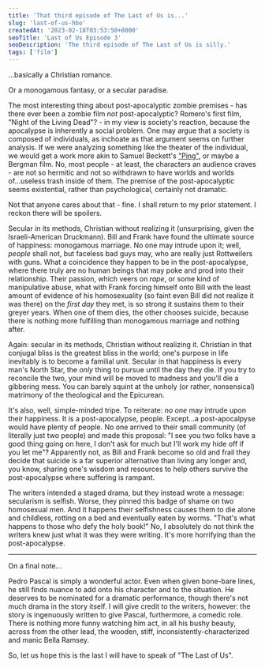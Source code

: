 ```yaml
---
title: 'That third episode of The Last of Us is...'
slug: 'last-of-us-hbo'
createdAt: '2023-02-18T03:53:50+0000'
seoTitle: 'Last of Us Episode 3'
seoDescription: 'The third episode of The Last of Us is silly.'
tags: ['film']
---
```


...basically a Christian romance.

Or a monogamous fantasy, or a secular paradise.

The most interesting thing about post-apocalyptic zombie premises - has there ever been a zombie film _not_ post-apocalyptic? Romero's first film, "Night of the Living Dead"? - in my view is society's reaction, because the apocalypse is inherently a social problem. One may argue that a society is composed of individuals, as inchoate as that argument seems on further analysis. If we were analyzing something like the theater of the individual, we would get a work more akin to Samuel Beckett's <a href="http://www.samuel-beckett.net/ping.html" target="_blank" rel="noopener noreferrer">"Ping"</a>, or maybe a Bergman film. No, most people - at least, the characters an audience craves - are not so hermitic and not so withdrawn to have worlds and worlds of...useless trash inside of them. The premise of the post-apocalyptic seems existential, rather than psychological, certainly not dramatic.

Not that anyone cares about that - fine. I shall return to my prior statement. I reckon there will be spoilers.

Secular in its methods, Christian without realizing it (unsurprising, given the Israeli-American Druckmann). Bill and Frank have found the ultimate source of happiness: monogamous marriage. No one may intrude upon it; well, _people_ shall not, but faceless bad guys may, who are really just Rottweilers with guns. What a coincidence they happen to be in the post-apocalypse, where there truly are no human beings that may poke and prod into their relationship. Their passion, which veers on _rape_, or some kind of manipulative abuse, what with Frank forcing himself onto Bill with the least amount of evidence of his homosexuality (so faint even Bill did not realize it was there) on the _first day_ they met, is so strong it sustains them to their greyer years. When one of them dies, the other chooses suicide, because there is nothing more fulfilling than monogamous marriage and nothing after.

Again: secular in its methods, Christian without realizing it. Christian in that conjugal bliss is the greatest bliss in the world; one's purpose in life inevitably is to become a familial unit. Secular in that happiness is every man's North Star, the _only_ thing to pursue until the day they die. If you try to reconcile the two, your mind will be moved to madness and you'll die a gibbering mess. You can barely squint at the unholy (or rather, nonsensical) matrimony of the theological and the Epicurean.

It's also, well, simple-minded tripe. To reiterate: _no one_ may intrude upon their happiness. It is a post-apocalypse, people. Except...a post-apocalpyse would have plenty of people. No one arrived to their small community (of literally just two people) and made this proposal: "I see you two folks have a good thing going on here, I don't ask for much but I'll work my hide off if you let me"? Apparently not, as Bill and Frank become so old and frail they decide that suicide is a far superior alternative than living any longer and, you know, sharing one's wisdom and resources to help others survive the post-apocalypse where suffering is rampant.

The writers intended a staged drama, but they instead wrote a message: secularism is selfish. Worse, they pinned this badge of shame on two homosexual men. And it happens their selfishness causes them to die alone and childless, rotting on a bed and eventually eaten by worms. "That's what happens to those who defy the holy book!" No, I absolutely do not think the writers knew just what it was they were writing. It's more horrifying than the post-apocalypse.

---

On a final note...

Pedro Pascal is simply a wonderful actor. Even when given bone-bare lines, he still finds nuance to add onto his character and to the situation. He deserves to be nominated for a dramatic performance, though there's not much drama in the story itself. I will give credit to the writers, however: the story is ingenuously written to give Pascal, furthermore, a comedic role. There is nothing more funny watching him act, in all his bushy beauty, across from the other lead, the wooden, stiff, inconsistently-characterized and manic Bella Ramsey.

So, let us hope this is the last I will have to speak of "The Last of Us".
